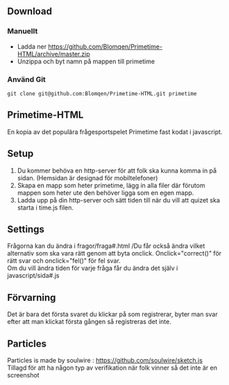 ## Download
### Manuellt
- Ladda ner https://github.com/Blomqen/Primetime-HTML/archive/master.zip
- Unzippa och byt namn på mappen till primetime

### Använd Git
```
git clone git@github.com:Blomqen/Primetime-HTML.git primetime
```
## Primetime-HTML
En kopia av det populära frågesportspelet Primetime fast kodat i javascript.

## Setup
1. Du kommer behöva en http-server för att folk ska kunna komma in på sidan. (Hemsidan är designad för mobiltelefoner)
2. Skapa en mapp som heter primetime, lägg in alla filer där förutom mappen som heter ute den behöver ligga som en egen mapp.
3. Ladda upp på din http-server och sätt tiden till när du vill att quizet ska starta i time.js filen.

## Settings
Frågorna kan du ändra i fragor/fraga#.html  /Du får också ändra vilket alternativ som ska vara rätt genom att byta onclick.
Onclick="correct()" för rätt svar och onclick="fel()" för fel svar.<br>
Om du vill ändra tiden för varje fråga får du ändra det själv i javascript/sida#.js

## Förvarning
Det är bara det första svaret du klickar på som registrerar, byter man svar efter att man klickat första gången så registreras det inte.

## Particles
Particles is made by soulwire : https://github.com/soulwire/sketch.js
<br> Tillagd för att ha någon typ av verifikation när folk vinner så det inte är en screenshot

